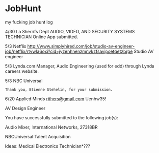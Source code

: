 # JobHunt
my fucking job hunt log

4/30   La Sherrifs Dept   AUDIO, VIDEO, AND SECURITY SYSTEMS TECHNICIAN
        Online App submitted.   
        
        
5/3    Netflix    http://www.simplyhired.com/job/studio-av-engineer-job/netflix/rtvwla6oxi?cid=jyzenhnenzmnvkzfsavjpoetqetzbrge
      Studio AV engineer
      
5/3    Lynda.com     Manager, Audio Engineering (used for edd)
      through Lynda careers website. 
      
5/3    NBC Universal

	Thank you, Etienne Stehelin, for your submission.
	
6/20 	Applied Minds
rithers@gmail.com
Uenhw35!

AV Design Engineer
	
	
You have successfully submitted to the following job(s):

Audio Mixer, International Networks, 27318BR

NBCUniversal Talent Acquisition


      
      
Ideas:
Medical Electronics Technician*???
      
      
